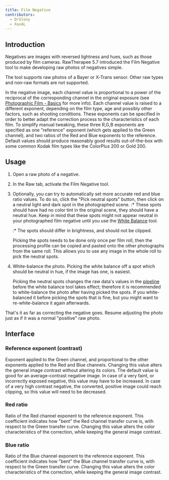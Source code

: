 ```yaml
---
title: Film Negative
contributors:
  - DrSlony
  - XavAL
---
```


## Introduction

Negatives are images with reversed lightness and hues, such as those
produced by film cameras. RawTherapee 5.7 introduced the Film Negative
tool to make developing raw photos of negatives simple.

The tool supports raw photos of a Bayer or X-Trans sensor. Other raw
types and non-raw formats are not supported.

In the negative image, each channel value is proportional to a power of
the reciprocal of the corresponding channel in the original exposure
(see [Photographic Film - Basics](https://en.wikipedia.org/wiki/Photographic_film#Film_basics) for
more info). Each channel value is raised to a different exponent,
depending on the film type, age and possibly other factors, such as
shooting conditions. These exponents can be specified in order to better
adapt the correction process to the characteristics of each film. To
simplify manual tweaking, these three R,G,B exponents are specified as
one "reference" exponent (which gets applied to the Green channel), and
two ratios of the Red and Blue exponents to the reference. Default
values should produce reasonably good results out-of-the-box with some
common Kodak film types like the ColorPlus 200 or Gold 200.

## Usage

1.  Open a raw photo of a negative.
2.  In the Raw tab, activate the Film Negative tool.
3.  Optionally, you can try to automatically set more accurate red and
    blue ratio values. To do so, click the "Pick neutral spots" button,
    then click on a neutral light and dark spot in the photographed
    scene.
    :\* These spots should have had no color tint in the original scene,
    they should have a neutral hue. Keep in mind that these spots might
    not appear neutral in your photographed film negative until you use
    the [White Balance](white_balance) tool.

    :\* The spots should differ in brightness, and should not be
    clipped.


    Picking the spots needs to be done only once per film roll, then the
    processing profile can be copied and pasted onto the other
    photographs from the same roll. This allows you to use any image in
    the whole roll to pick the neutral spots.
4.  White-balance the photo. Picking the white balance off a spot which
    should be neutral in hue, if the image has one, is easiest.

    Picking the neutral spots changes the raw data's values in the
    [pipeline](toolchain_pipeline) before the white balance
    tool takes effect; therefore it is recommended to white-balance the
    photo after having picked the spots. If you white-balanced it before
    picking the spots that is fine, but you might want to
    re-white-balance it again afterwards.

That's it as far as correcting the negative goes. Resume adjusting the
photo just as if it was a normal "positive" raw photo.

## Interface

### Reference exponent (contrast)

Exponent applied to the Green channel, and proportional to the other
exponents applied to the Red and Blue channels. Changing this value
alters the general image contrast without altering its colors. The
default value is good for an average-contrast negative image. In case of
a very faint, or incorrectly exposed negative, this value may have to be
increased. In case of a very high contrast negative, the converted,
positive image could reach clipping, so this value will need to be
decreased.

### Red ratio

Ratio of the Red channel exponent to the reference exponent. This
coefficient indicates how "bent" the Red channel transfer curve is, with
respect to the Green transfer curve. Changing this value alters the
color characteristics of the correction, while keeping the general image
contrast.

### Blue ratio

Ratio of the Blue channel exponent to the reference exponent. This
coefficient indicates how "bent" the Blue channel transfer curve is,
with respect to the Green transfer curve. Changing this value alters the
color characteristics of the correction, while keeping the general image
contrast.
